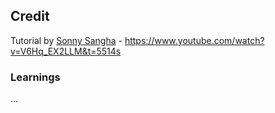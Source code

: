 ## Credit
Tutorial by [Sonny Sangha](https://www.youtube.com/@SonnySangha) - https://www.youtube.com/watch?v=V6Hq_EX2LLM&t=5514s

### Learnings

...

